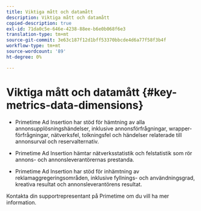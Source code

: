 ```yaml
---
title: Viktiga mått och datamått
description: Viktiga mått och datamått
copied-description: true
exl-id: 71da0c5e-646e-4238-88ee-b6e0b068f6e3
translation-type: tm+mt
source-git-commit: 3e63c187f12d1bff53370bbcde4d6a77f58f3b4f
workflow-type: tm+mt
source-wordcount: '89'
ht-degree: 0%

---
```


# Viktiga mått och datamått {#key-metrics-data-dimensions}

* Primetime Ad Insertion har stöd för hämtning av alla annonsupplösningshändelser, inklusive annonsförfrågningar, wrapper-förfrågningar, nätverksfel, tolkningsfel och händelser relaterade till annonsurval och reservalternativ.

* Primetime Ad Insertion hämtar nätverksstatistik och felstatistik som rör annons- och annonsleverantörernas prestanda.

* Primetime Ad Insertion har stöd för inhämtning av reklamaggregeringsområden, inklusive fyllnings- och användningsgrad, kreativa resultat och annonsleverantörens resultat.

Kontakta din supportrepresentant på Primetime om du vill ha mer information.
